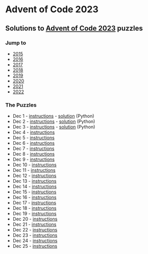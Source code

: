# Advent of Code 2023

## Solutions to [Advent of Code 2023](https://adventofcode.com/2023/) puzzles

### Jump to
- [2015](https://github.com/SSteve/AdventOfCode/tree/master/Advent2015)
- [2016](https://github.com/SSteve/AdventOfCode/tree/master/Advent2016)
- [2017](https://github.com/SSteve/AdventOfCode/tree/master/Advent2017)
- [2018](https://github.com/SSteve/AdventOfCode/tree/master/Advent2018)
- [2019](https://github.com/SSteve/AdventOfCode/tree/master/Advent2019)
- [2020](https://github.com/SSteve/AdventOfCode/tree/master/Advent2020)
- [2021](https://github.com/SSteve/AdventOfCode/tree/master/Advent2021)
- [2022](https://github.com/SSteve/AdventOfCode/tree/master/Advent2022)

### The Puzzles
- Dec 1 - [instructions](http://adventofcode.com/2023/day/1) - [solution](./day1.py) (Python)
- Dec 2 - [instructions](http://adventofcode.com/2023/day/2) - [solution](./day2.py) (Python)
- Dec 3 - [instructions](http://adventofcode.com/2023/day/3) - [solution](./day3.py) (Python)
- Dec 4 - [instructions](http://adventofcode.com/2023/day/4)
- Dec 5 - [instructions](http://adventofcode.com/2023/day/5)
- Dec 6 - [instructions](http://adventofcode.com/2023/day/6)
- Dec 7 - [instructions](http://adventofcode.com/2023/day/7)
- Dec 8 - [instructions](http://adventofcode.com/2023/day/8)
- Dec 9 - [instructions](http://adventofcode.com/2023/day/9)
- Dec 10 - [instructions](http://adventofcode.com/2023/day/10)
- Dec 11 - [instructions](http://adventofcode.com/2023/day/11)
- Dec 12 - [instructions](http://adventofcode.com/2023/day/12)
- Dec 13 - [instructions](http://adventofcode.com/2023/day/13)
- Dec 14 - [instructions](http://adventofcode.com/2023/day/14)
- Dec 15 - [instructions](http://adventofcode.com/2023/day/15)
- Dec 16 - [instructions](http://adventofcode.com/2023/day/16)
- Dec 17 - [instructions](http://adventofcode.com/2023/day/17)
- Dec 18 - [instructions](http://adventofcode.com/2023/day/18)
- Dec 19 - [instructions](http://adventofcode.com/2023/day/19)
- Dec 20 - [instructions](http://adventofcode.com/2023/day/20)
- Dec 21 - [instructions](http://adventofcode.com/2023/day/21)
- Dec 22 - [instructions](http://adventofcode.com/2023/day/22)
- Dec 23 - [instructions](http://adventofcode.com/2023/day/23)
- Dec 24 - [instructions](http://adventofcode.com/2023/day/24)
- Dec 25 - [instructions](http://adventofcode.com/2023/day/25)
